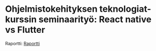 # Ohjelmistokehityksen teknologiat-kurssin seminaarityö: React native vs Flutter 

Raportti: [Raportti](Raportti.md)
